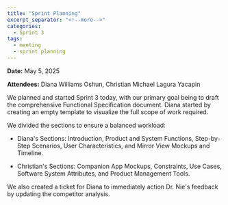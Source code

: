 ```yaml
---
title: "Sprint Planning"
excerpt_separator: "<!--more-->"
categories:
  - Sprint 3
tags:
  - meeting
  - sprint planning
---
```


**Date:** May 5, 2025

<!--more-->

**Attendees:** Diana Williams Oshun, Christian Michael Lagura Yacapin

<!--more-->

We planned and started Sprint 3 today, with our primary goal being to draft the comprehensive Functional Specification document. Diana started by creating an empty template to visualize the full scope of work required.

<!--more-->

We divided the sections to ensure a balanced workload:

- Diana's Sections: Introduction, Product and System Functions, Step-by-Step Scenarios, User Characteristics, and Mirror View Mockups and Timeline.

- Christian's Sections: Companion App Mockups, Constraints, Use Cases, Software System Attributes, and Product Management Tools.
<!--more-->

We also created a ticket for Diana to immediately action Dr. Nie's feedback by updating the competitor analysis.
